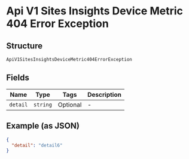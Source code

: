 
# Api V1 Sites Insights Device Metric 404 Error Exception

## Structure

`ApiV1SitesInsightsDeviceMetric404ErrorException`

## Fields

| Name | Type | Tags | Description |
|  --- | --- | --- | --- |
| `detail` | `string` | Optional | - |

## Example (as JSON)

```json
{
  "detail": "detail6"
}
```

